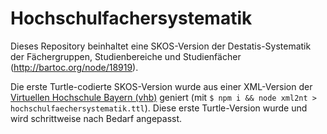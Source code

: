 # Hochschulfachersystematik

Dieses Repository beinhaltet eine SKOS-Version der Destatis-Systematik der Fächergruppen, Studienbereiche und Studienfächer (http://bartoc.org/node/18919).

Die erste Turtle-codierte SKOS-Version wurde aus einer XML-Version der [Virtuellen Hochschule Bayern (vhb)](https://www.vhb.org/) geniert (mit `$ npm i && node xml2nt > hochschulfaechersystematik.ttl`). Diese erste Turtle-Version wurde und wird schrittweise nach Bedarf angepasst.
